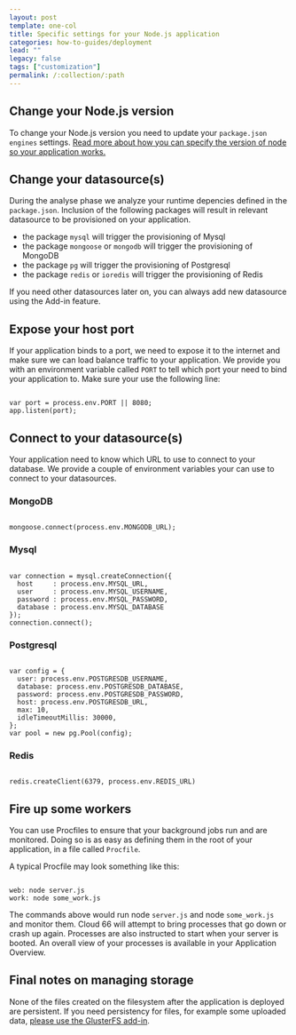 ```yaml
---
layout: post
template: one-col
title: Specific settings for your Node.js application
categories: how-to-guides/deployment
lead: ""
legacy: false
tags: ["customization"]
permalink: /:collection/:path
---
```



##  Change your Node.js version 

To change your Node.js version you need to update your `package.json` `engines` settings. [Read more about how you can specify the version of node so your application works.](https://docs.npmjs.com/files/package.json#engines)


##  Change your datasource(s) 

During the analyse phase we analyze your runtime depencies defined in the `package.json`. Inclusion of the following packages will result in relevant datasource to be provisioned on your application.

*    the package `mysql` will trigger the provisioning of Mysql
*    the package `mongoose` or `mongodb` will trigger the provisioning of MongoDB
*    the package `pg` will trigger the provisioning of Postgresql
*    the package `redis` or `ioredis` will trigger the provisioning of Redis

If you need other datasources later on, you can always add new datasource using the Add-in feature.


##  Expose your host port

If your application binds to a port, we need to expose it to the internet and make sure we can load balance traffic to your application. We provide you with an environment variable called `PORT` to tell which port your need to bind your application to. Make sure your use the following line:

```

var port = process.env.PORT || 8080;
app.listen(port);

```




##  Connect to your datasource(s)

Your application need to know which URL to use to connect to your database. We provide a couple of environment variables your can use to connect to your datasources.


### MongoDB

```

mongoose.connect(process.env.MONGODB_URL);

```


### Mysql

```

var connection = mysql.createConnection({
  host     : process.env.MYSQL_URL,
  user     : process.env.MYSQL_USERNAME,
  password : process.env.MYSQL_PASSWORD,
  database : process.env.MYSQL_DATABASE
});
connection.connect();

```

### Postgresql

```

var config = {
  user: process.env.POSTGRESDB_USERNAME,
  database: process.env.POSTGRESDB_DATABASE,
  password: process.env.POSTGRESDB_PASSWORD,
  host: process.env.POSTGRESDB_URL,
  max: 10,
  idleTimeoutMillis: 30000,
};
var pool = new pg.Pool(config);

```

### Redis

```

redis.createClient(6379, process.env.REDIS_URL)

```




##  Fire up some workers 

You can use Procfiles to ensure that your background jobs run and are monitored. Doing so is as easy as defining them in the root of your application, in a file called `Procfile`.

A typical Procfile may look something like this:

```

web: node server.js
work: node some_work.js

```

The commands above would run node `server.js` and node `some_work.js` and monitor them. Cloud 66 will attempt to bring processes that go down or crash up again. Processes are also instructed to start when your server is booted. An overall view of your processes is available in your Application Overview.


##  Final notes on managing storage

None of the files created on the filesystem after the application is deployed are persistent. If you need persistency for files, for example some uploaded data, [please use the GlusterFS add-in](/node/how-to-guides/add-ins/glusterfs.html).

